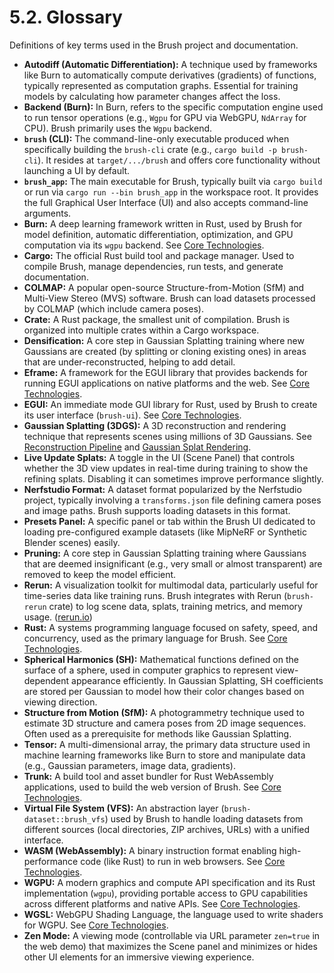 # 5.2. Glossary

Definitions of key terms used in the Brush project and documentation.

*   **Autodiff (Automatic Differentiation):** A technique used by frameworks like Burn to automatically compute derivatives (gradients) of functions, typically represented as computation graphs. Essential for training models by calculating how parameter changes affect the loss.
*   **Backend (Burn):** In Burn, refers to the specific computation engine used to run tensor operations (e.g., `Wgpu` for GPU via WebGPU, `NdArray` for CPU). Brush primarily uses the `Wgpu` backend.
*   **`brush` (CLI):** The command-line-only executable produced when specifically building the `brush-cli` crate (e.g., `cargo build -p brush-cli`). It resides at `target/.../brush` and offers core functionality without launching a UI by default.
*   **`brush_app`:** The main executable for Brush, typically built via `cargo build` or run via `cargo run --bin brush_app` in the workspace root. It provides the full Graphical User Interface (UI) and also accepts command-line arguments.
*   **Burn:** A deep learning framework written in Rust, used by Brush for model definition, automatic differentiation, optimization, and GPU computation via its `wgpu` backend. See [Core Technologies](technical-deep-dive/core-technologies.md#343-burn).
*   **Cargo:** The official Rust build tool and package manager. Used to compile Brush, manage dependencies, run tests, and generate documentation.
*   **COLMAP:** A popular open-source Structure-from-Motion (SfM) and Multi-View Stereo (MVS) software. Brush can load datasets processed by COLMAP (which include camera poses).
*   **Crate:** A Rust package, the smallest unit of compilation. Brush is organized into multiple crates within a Cargo workspace.
*   **Densification:** A core step in Gaussian Splatting training where new Gaussians are created (by splitting or cloning existing ones) in areas that are under-reconstructed, helping to add detail.
*   **Eframe:** A framework for the EGUI library that provides backends for running EGUI applications on native platforms and the web. See [Core Technologies](../technical-deep-dive/core-technologies.md#344-egui--eframe).
*   **EGUI:** An immediate mode GUI library for Rust, used by Brush to create its user interface (`brush-ui`). See [Core Technologies](../technical-deep-dive/core-technologies.md#344-egui--eframe).
*   **Gaussian Splatting (3DGS):** A 3D reconstruction and rendering technique that represents scenes using millions of 3D Gaussians. See [Reconstruction Pipeline](../technical-deep-dive/reconstruction-pipeline.md) and [Gaussian Splat Rendering](../technical-deep-dive/rendering-pipeline.md).
*   **Live Update Splats:** A toggle in the UI (Scene Panel) that controls whether the 3D view updates in real-time during training to show the refining splats. Disabling it can sometimes improve performance slightly.
*   **Nerfstudio Format:** A dataset format popularized by the Nerfstudio project, typically involving a `transforms.json` file defining camera poses and image paths. Brush supports loading datasets in this format.
*   **Presets Panel:** A specific panel or tab within the Brush UI dedicated to loading pre-configured example datasets (like MipNeRF or Synthetic Blender scenes) easily.
*   **Pruning:** A core step in Gaussian Splatting training where Gaussians that are deemed insignificant (e.g., very small or almost transparent) are removed to keep the model efficient.
*   **Rerun:** A visualization toolkit for multimodal data, particularly useful for time-series data like training runs. Brush integrates with Rerun (`brush-rerun` crate) to log scene data, splats, training metrics, and memory usage. ([rerun.io](https://rerun.io/))
*   **Rust:** A systems programming language focused on safety, speed, and concurrency, used as the primary language for Brush. See [Core Technologies](technical-deep-dive/core-technologies.md#341-rust).
*   **Spherical Harmonics (SH):** Mathematical functions defined on the surface of a sphere, used in computer graphics to represent view-dependent appearance efficiently. In Gaussian Splatting, SH coefficients are stored per Gaussian to model how their color changes based on viewing direction.
*   **Structure from Motion (SfM):** A photogrammetry technique used to estimate 3D structure and camera poses from 2D image sequences. Often used as a prerequisite for methods like Gaussian Splatting.
*   **Tensor:** A multi-dimensional array, the primary data structure used in machine learning frameworks like Burn to store and manipulate data (e.g., Gaussian parameters, image data, gradients).
*   **Trunk:** A build tool and asset bundler for Rust WebAssembly applications, used to build the web version of Brush. See [Core Technologies](technical-deep-dive/core-technologies.md#342-webassembly-wasm).
*   **Virtual File System (VFS):** An abstraction layer (`brush-dataset::brush_vfs`) used by Brush to handle loading datasets from different sources (local directories, ZIP archives, URLs) with a unified interface.
*   **WASM (WebAssembly):** A binary instruction format enabling high-performance code (like Rust) to run in web browsers. See [Core Technologies](technical-deep-dive/core-technologies.md#342-webassembly-wasm).
*   **WGPU:** A modern graphics and compute API specification and its Rust implementation (`wgpu`), providing portable access to GPU capabilities across different platforms and native APIs. See [Core Technologies](technical-deep-dive/core-technologies.md#345-wgpu--wgsl).
*   **WGSL:** WebGPU Shading Language, the language used to write shaders for WGPU. See [Core Technologies](technical-deep-dive/core-technologies.md#345-wgpu--wgsl).
*   **Zen Mode:** A viewing mode (controllable via URL parameter `zen=true` in the web demo) that maximizes the Scene panel and minimizes or hides other UI elements for an immersive viewing experience. 